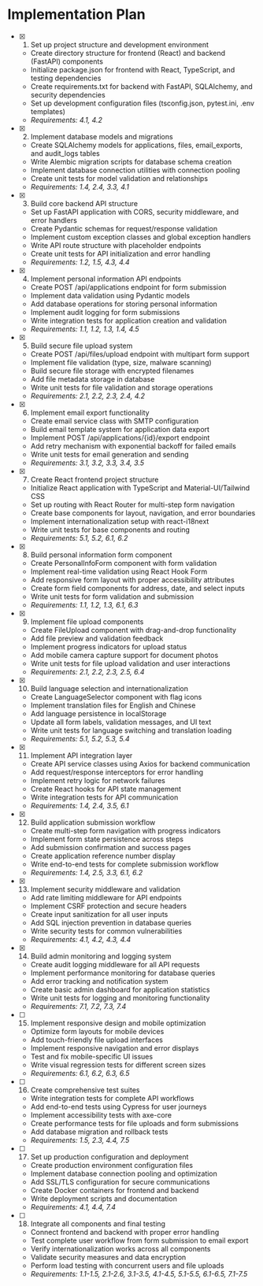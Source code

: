 # Implementation Plan

- [x] 1. Set up project structure and development environment





  - Create directory structure for frontend (React) and backend (FastAPI) components
  - Initialize package.json for frontend with React, TypeScript, and testing dependencies
  - Create requirements.txt for backend with FastAPI, SQLAlchemy, and security dependencies
  - Set up development configuration files (tsconfig.json, pytest.ini, .env templates)
  - _Requirements: 4.1, 4.2_

- [x] 2. Implement database models and migrations






  - Create SQLAlchemy models for applications, files, email_exports, and audit_logs tables
  - Write Alembic migration scripts for database schema creation
  - Implement database connection utilities with connection pooling
  - Create unit tests for model validation and relationships
  - _Requirements: 1.4, 2.4, 3.3, 4.1_

- [x] 3. Build core backend API structure





  - Set up FastAPI application with CORS, security middleware, and error handlers
  - Create Pydantic schemas for request/response validation
  - Implement custom exception classes and global exception handlers
  - Write API route structure with placeholder endpoints
  - Create unit tests for API initialization and error handling
  - _Requirements: 1.2, 1.5, 4.3, 4.4_

- [x] 4. Implement personal information API endpoints






  - Create POST /api/applications endpoint for form submission
  - Implement data validation using Pydantic models
  - Add database operations for storing personal information
  - Implement audit logging for form submissions
  - Write integration tests for application creation and validation
  - _Requirements: 1.1, 1.2, 1.3, 1.4, 4.5_

- [x] 5. Build secure file upload system






  - Create POST /api/files/upload endpoint with multipart form support
  - Implement file validation (type, size, malware scanning)
  - Build secure file storage with encrypted filenames
  - Add file metadata storage in database
  - Write unit tests for file validation and storage operations
  - _Requirements: 2.1, 2.2, 2.3, 2.4, 4.2_

- [x] 6. Implement email export functionality






  - Create email service class with SMTP configuration
  - Build email template system for application data export
  - Implement POST /api/applications/{id}/export endpoint
  - Add retry mechanism with exponential backoff for failed emails
  - Write unit tests for email generation and sending
  - _Requirements: 3.1, 3.2, 3.3, 3.4, 3.5_

- [x] 7. Create React frontend project structure





  - Initialize React application with TypeScript and Material-UI/Tailwind CSS
  - Set up routing with React Router for multi-step form navigation
  - Create base components for layout, navigation, and error boundaries
  - Implement internationalization setup with react-i18next
  - Write unit tests for base components and routing
  - _Requirements: 5.1, 5.2, 6.1, 6.2_

- [x] 8. Build personal information form component






  - Create PersonalInfoForm component with form validation
  - Implement real-time validation using React Hook Form
  - Add responsive form layout with proper accessibility attributes
  - Create form field components for address, date, and select inputs
  - Write unit tests for form validation and submission
  - _Requirements: 1.1, 1.2, 1.3, 6.1, 6.3_

- [x] 9. Implement file upload components



  - Create FileUpload component with drag-and-drop functionality
  - Add file preview and validation feedback
  - Implement progress indicators for upload status
  - Add mobile camera capture support for document photos
  - Write unit tests for file upload validation and user interactions
  - _Requirements: 2.1, 2.2, 2.3, 2.5, 6.4_

- [x] 10. Build language selection and internationalization





  - Create LanguageSelector component with flag icons
  - Implement translation files for English and Chinese
  - Add language persistence in localStorage
  - Update all form labels, validation messages, and UI text
  - Write unit tests for language switching and translation loading
  - _Requirements: 5.1, 5.2, 5.3, 5.4_

- [x] 11. Implement API integration layer





  - Create API service classes using Axios for backend communication
  - Add request/response interceptors for error handling
  - Implement retry logic for network failures
  - Create React hooks for API state management
  - Write integration tests for API communication
  - _Requirements: 1.4, 2.4, 3.5, 6.1_

- [x] 12. Build application submission workflow




  - Create multi-step form navigation with progress indicators
  - Implement form state persistence across steps
  - Add submission confirmation and success pages
  - Create application reference number display
  - Write end-to-end tests for complete submission workflow
  - _Requirements: 1.4, 2.5, 3.3, 6.1, 6.2_

- [x] 13. Implement security middleware and validation





  - Add rate limiting middleware for API endpoints
  - Implement CSRF protection and secure headers
  - Create input sanitization for all user inputs
  - Add SQL injection prevention in database queries
  - Write security tests for common vulnerabilities
  - _Requirements: 4.1, 4.2, 4.3, 4.4_

- [x] 14. Build admin monitoring and logging system





  - Create audit logging middleware for all API requests
  - Implement performance monitoring for database queries
  - Add error tracking and notification system
  - Create basic admin dashboard for application statistics
  - Write unit tests for logging and monitoring functionality
  - _Requirements: 7.1, 7.2, 7.3, 7.4_

- [ ] 15. Implement responsive design and mobile optimization
  - Optimize form layouts for mobile devices
  - Add touch-friendly file upload interfaces
  - Implement responsive navigation and error displays
  - Test and fix mobile-specific UI issues
  - Write visual regression tests for different screen sizes
  - _Requirements: 6.1, 6.2, 6.3, 6.5_

- [ ] 16. Create comprehensive test suites
  - Write integration tests for complete API workflows
  - Add end-to-end tests using Cypress for user journeys
  - Implement accessibility tests with axe-core
  - Create performance tests for file uploads and form submissions
  - Add database migration and rollback tests
  - _Requirements: 1.5, 2.3, 4.4, 7.5_

- [ ] 17. Set up production configuration and deployment
  - Create production environment configuration files
  - Implement database connection pooling and optimization
  - Add SSL/TLS configuration for secure communications
  - Create Docker containers for frontend and backend
  - Write deployment scripts and documentation
  - _Requirements: 4.1, 4.4, 7.4_

- [ ] 18. Integrate all components and final testing
  - Connect frontend and backend with proper error handling
  - Test complete user workflow from form submission to email export
  - Verify internationalization works across all components
  - Validate security measures and data encryption
  - Perform load testing with concurrent users and file uploads
  - _Requirements: 1.1-1.5, 2.1-2.6, 3.1-3.5, 4.1-4.5, 5.1-5.5, 6.1-6.5, 7.1-7.5_